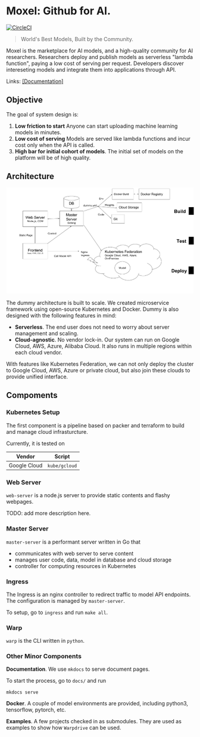 # Moxel: Github for AI.

[![CircleCI](https://circleci.com/gh/dummy-ai/warpdrive.svg?style=svg&circle-token=ab7f25421f04dc332db146c802e275dcb3d3b1ac)](https://circleci.com/gh/dummy-ai/warpdrive)


> World's Best Models, Built by the Community.


Moxel is the marketplace for AI models, and a high-quality community for AI researchers. Researchers deploy and publish models as serverless "lambda function", paying a low cost of serving per request. Developers discover intereseting models and integrate them into applications through API.

Links: [[Documentation]](http://docs.dummy.ai/) 



## Objective

The goal of system design is:

1. **Low friction to start** Anyone can start uploading machine learning models in minutes.
2. **Low cost of serving** Models are served like lambda functions and incur cost only when the API is called.
3. **High bar for initial cohort of models**. The initial set of models on the platform will be of high quality.


## Architecture

![](docs/dummy-arch.png)

The dummy architecture is built to scale. We created microservice framework using open-source Kubernetes and Docker. Dummy is also designed with the following features in mind:

* **Serverless**. The end user does not need to worry about server management and scaling. 
* **Cloud-agnostic**. No vendor lock-in. Our system can run on Google Cloud, AWS, Azure, Alibaba Cloud. It also runs in multiple regions within each cloud vendor. 

With features like Kubernetes Federation, we can not only deploy the cluster to Google Cloud, AWS, Azure or private cloud, but also join these clouds to provide unified interface.


## Compoments

### Kubernetes Setup

The first component is a pipeline based on packer and terraform to build and manage cloud infrasturcture. 

Currently, it is tested on 

| Vendor  |  Script | 
|---|---|
| Google Cloud  |  `kube/gcloud` |  


### Web Server

`web-server` is a node.js server to provide static contents and flashy webpages.

TODO: add more description here.

### Master Server

`master-server` is a performant server written in Go that 

- communicates with web server to serve content
- manages user code, data, model in database and cloud storage
- controller for computing resources in Kubernetes


### Ingress

The Ingress is an nginx controller to redirect traffic to model API endpoints. The configuration is managed by `master-server`. 

To setup, go to `ingress` and run `make all`.

### Warp

`warp` is the CLI written in `python`. 

### Other Minor Components

**Documentation**. We use `mkdocs` to serve document pages. 

To start the process, go to `docs/` and run 

```
mkdocs serve
```

**Docker**. A couple of model environments are provided, including python3, tensorflow, pytorch, etc.

**Examples**. A few projects checked in as submodules. They are used as examples to show how `Warpdrive` can be used.
